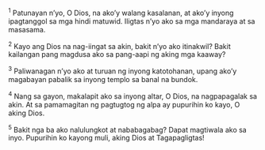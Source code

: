<sup>1</sup>
Patunayan nʼyo, O Dios, na akoʼy walang kasalanan, at akoʼy inyong ipagtanggol sa mga hindi matuwid. Iligtas nʼyo ako sa mga mandaraya at sa masasama. 

<sup>2</sup>
Kayo ang Dios na nag-iingat sa akin, bakit nʼyo ako itinakwil? Bakit kailangan pang magdusa ako sa pang-aapi ng aking mga kaaway? 

<sup>3</sup>
Paliwanagan nʼyo ako at turuan ng inyong katotohanan, upang akoʼy magabayan pabalik sa inyong templo sa banal na bundok. 

<sup>4</sup>
Nang sa gayon, makalapit ako sa inyong altar, O Dios, na nagpapagalak sa akin. At sa pamamagitan ng pagtugtog ng alpa ay pupurihin ko kayo, O aking Dios. 

<sup>5</sup>
Bakit nga ba ako nalulungkot at nababagabag? Dapat magtiwala ako sa inyo. Pupurihin ko kayong muli, aking Dios at Tagapagligtas!